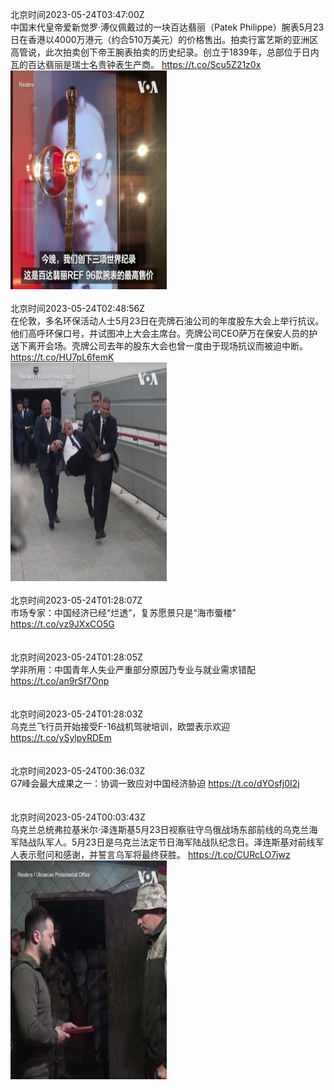 北京时间2023-05-24T03:47:00Z<br>中国末代皇帝爱新觉罗‧溥仪佩戴过的一块百达翡丽（Patek Philippe）腕表5月23日在香港以4000万港元（约合510万美元）的价格售出。拍卖行富艺斯的亚洲区高管说，此次拍卖创下帝王腕表拍卖的历史纪录。创立于1839年，总部位于日内瓦的百达翡丽是瑞士名贵钟表生产商。 https://t.co/Scu5Z21z0x<br><img src='/temp/video/2023/u-Month-5/b-Day-24/VOAChinese/1661096410308132866_0.jpg' width='250' height='350'><br><br>北京时间2023-05-24T02:48:56Z<br>在伦敦，多名环保活动人士5月23日在壳牌石油公司的年度股东大会上举行抗议。他们高呼环保口号，并试图冲上大会主席台。壳牌公司CEO萨万在保安人员的护送下离开会场。壳牌公司去年的股东大会也曾一度由于现场抗议而被迫中断。 https://t.co/HU7pL6femK<br><img src='/temp/video/2023/u-Month-5/b-Day-24/VOAChinese/1661081795406774290_0.jpg' width='250' height='350'><br><br>北京时间2023-05-24T01:28:07Z<br>市场专家：中国经济已经“烂透”，复苏愿景只是“海市蜃楼” https://t.co/vz9JXxCO5G<br><br><br>北京时间2023-05-24T01:28:05Z<br>学非所用：中国青年人失业严重部分原因乃专业与就业需求错配 https://t.co/an9rSf7Onp<br><br><br>北京时间2023-05-24T01:28:03Z<br>乌克兰飞行员开始接受F-16战机驾驶培训，欧盟表示欢迎 https://t.co/ySylpyRDEm<br><br><br>北京时间2023-05-24T00:36:03Z<br>G7峰会最大成果之一：协调一致应对中国经济胁迫 https://t.co/dYOsfj0I2j<br><br><br>北京时间2023-05-24T00:03:43Z<br>乌克兰总统弗拉基米尔·泽连斯基5月23日视察驻守乌俄战场东部前线的乌克兰海军陆战队军人。5月23日是乌克兰法定节日海军陆战队纪念日。泽连斯基对前线军人表示慰问和感谢，并誓言乌军将最终获胜。 https://t.co/CURcLO7jwz<br><img src='/temp/video/2023/u-Month-5/b-Day-24/VOAChinese/1661040217090818049_0.jpg' width='250' height='350'><br><br>
